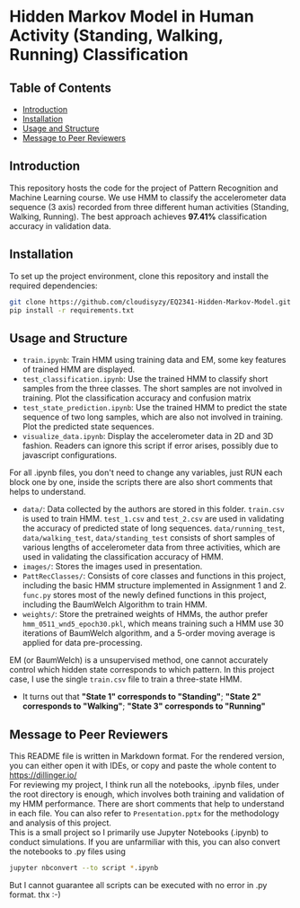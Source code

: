 # Hidden Markov Model in Human Activity (Standing, Walking, Running) Classification

## Table of Contents

- [Introduction](#introduction)
- [Installation](#installation)
- [Usage and Structure](#usage-and-structure)
- [Message to Peer Reviewers](#message-to-peer-reviewers)

## Introduction

This repository hosts the code for the project of Pattern Recognition and Machine Learning course. We use HMM to classify the accelerometer data sequence (3 axis) recorded from three different human activities (Standing, Walking, Running). The best approach achieves **97.41%** classification accuracy in validation data.


## Installation

To set up the project environment, clone this repository and install the required dependencies:

```bash
git clone https://github.com/cloudisyzy/EQ2341-Hidden-Markov-Model.git
pip install -r requirements.txt
```

## Usage and Structure

- `train.ipynb`: Train HMM using training data and EM, some key features of trained HMM are displayed.
- `test_classification.ipynb`: Use the trained HMM to classify short samples from the three classes. The short samples are not involved in training. Plot the classification accuracy and confusion matrix
- `test_state_prediction.ipynb`: Use the trained HMM to predict the state sequence of two long samples, which are also not involved in training. Plot the predicted state sequences.
- `visualize_data.ipynb`: Display the accelerometer data in 2D and 3D fashion. Readers can ignore this script if error arises, possibly due to javascript configurations.

For all .ipynb files, you don't need to change any variables, just RUN each block one by one, inside the scripts there are also short comments that helps to understand.

- `data/`: Data collected by the authors are stored in this folder. `train.csv` is used to train HMM. `test_1.csv` and `test_2.csv` are used in validating the accuracy of predicted state of long sequences. 
	`data/running_test`, `data/walking_test`, `data/standing_test` consists of short samples of various lengths of accelerometer data from three activities, which are used in validating the classification accuracy of HMM.
- `images/`: Stores the images used in presentation.
- `PattRecClasses/`: Consists of core classes and functions in this project, including the basic HMM structure implemented in Assignment 1 and 2. `func.py` stores most of the newly defined functions in this project, including the BaumWelch Algorithm to train HMM.
- `weights/`: Store the pretrained weights of HMMs, the author prefer `hmm_0511_wnd5_epoch30.pkl`, which means training such a HMM use 30 iterations of BaumWelch algorithm, and a 5-order moving average is applied for data pre-processing.

EM (or BaumWelch) is a unsupervised method, one cannot accurately control which hidden state corresponds to which pattern. In this project case, I use the single `train.csv` file to train a three-state HMM. 
- It turns out that **"State 1" corresponds to "Standing"**; **"State 2" corresponds to "Walking"**; **"State 3" corresponds to "Running"**

## Message to Peer Reviewers

This README file is written in Markdown format. For the rendered version, you can either open it with IDEs, or copy and paste the whole content to https://dillinger.io/<br>
For reviewing my project, I think run all the notebooks, .ipynb files, under the root directory is enough, which involves both training and validation of my HMM performance. There are short comments that help to understand in each file. You can also refer to `Presentation.pptx` for the methodology and analysis of this project.<br>
This is a small project so I primarily use Jupyter Notebooks (.ipynb) to conduct simulations. If you are unfarmiliar with this, you can also convert the notebooks to .py files using
```bash
jupyter nbconvert --to script *.ipynb
```
But I cannot guarantee all scripts can be executed with no error in .py format. thx :-)







